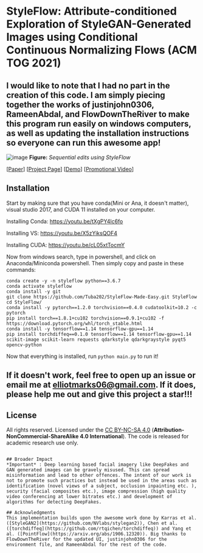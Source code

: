 # StyleFlow: Attribute-conditioned Exploration of StyleGAN-Generated Images using Conditional Continuous Normalizing Flows (ACM TOG 2021)

## I would like to note that I had no part in the creation of this code. I am simply piecing together the works of justinjohn0306, RameenAbdal, and FlowDownTheRiver to make this program run easily on windows computers, as well as updating the installation instructions so everyone can run this awesome app!

![image](./docs/assets/teaser.png)
**Figure:** *Sequential edits using StyleFlow*

[[Paper](https://arxiv.org/pdf/2008.02401.pdf)]
[[Project Page](https://rameenabdal.github.io/StyleFlow/)]
[[Demo](https://youtu.be/LRAUJUn3EqQ)]
[[Promotional Video](https://youtu.be/Lt4Z5oOAeEY)]


## Installation

Start by making sure that you have conda(Mini or Ana, it doesn't matter), visual studio 2017, and CUDA 11 installed on your computer.

Installing Conda: https://youtu.be/tXgPY4lc6fo

Installing VS: https://youtu.be/X5zYiksQOF4

Installing CUDA: https://youtu.be/cL05xtTocmY

Now from windows search, type in powershell, and click on Anaconda/Miniconda powershell. Then simply copy and paste in these commands:

```
conda create -y -n styleflow python==3.6.7
conda activate styleflow
conda install -y git
git clone https://github.com/Tuba202/StyleFlow-Made-Easy.git StyleFlow
cd StyleFlow/
conda install -y pytorch==1.2.0 torchvision==0.4.0 cudatoolkit=10.2 -c pytorch
pip install torch==1.8.1+cu102 torchvision==0.9.1+cu102 -f https://download.pytorch.org/whl/torch_stable.html
conda install -y tensorflow==1.14 tensorflow-gpu==1.14
pip install torchdiffeq==0.1.0 tensorflow==1.14 tensorflow-gpu==1.14 scikit-image scikit-learn requests qdarkstyle qdarkgraystyle pyqt5 opencv-python
```
Now that everything is installed, run
```python main.py``` to run it!
## If it doesn't work, feel free to open up an issue or email me at elliotmarks06@gmail.com. If it does, please help me out and give this project a star!!!


## License

All rights reserved. Licensed under the [CC BY-NC-SA 4.0](https://creativecommons.org/licenses/by-nc-sa/4.0/legalcode) (**Attribution-NonCommercial-ShareAlike 4.0 International**). The code is released for academic research use only.


```

## Broader Impact
*Important* : Deep learning based facial imagery like DeepFakes and GAN generated images can be gravely misused. This can spread misinformation and lead to other offences. The intent of our work is not to promote such practices but instead be used in the areas such as identification (novel views of a subject, occlusion inpainting etc. ), security (facial composites etc.), image compression (high quality video conferencing at lower bitrates etc.) and development of algorithms for detecting DeepFakes.

## Acknowledgments
This implementation builds upon the awesome work done by Karras et al. ([StyleGAN2](https://github.com/NVlabs/stylegan2)), Chen et al. ([torchdiffeq](https://github.com/rtqichen/torchdiffeq)) and Yang et al. ([PointFlow](https://arxiv.org/abs/1906.12320)). Big thanks to FlowDownTheRiver for the updated UI, justinjohn0306 for the environment file, and RameenAbdal for the rest of the code.
